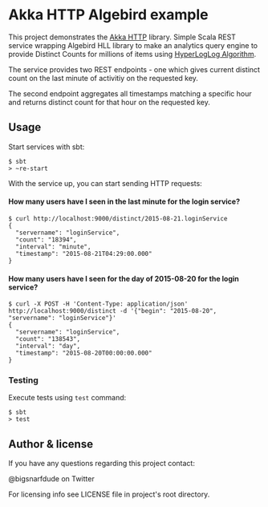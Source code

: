 # Akka HTTP Algebird example

This project demonstrates the [Akka HTTP](http://doc.akka.io/docs/akka-stream-and-http-experimental/current/scala.html) library. Simple Scala REST service wrapping Algebird HLL library to make an analytics query engine to provide Distinct Counts for millions of items using [HyperLogLog Algorithm](http://algo.inria.fr/flajolet/Publications/FlFuGaMe07.pdf).

The service provides two REST endpoints - one which gives current distinct count on the last minute of activitiy on the requested key. 

The second endpoint aggregates all timestamps matching a specific hour and returns distinct count for that hour on the requested key.

## Usage

Start services with sbt:

```
$ sbt
> ~re-start
```

With the service up, you can start sending HTTP requests:


#### How many users have I seen in the last minute for the login service?
```
$ curl http://localhost:9000/distinct/2015-08-21.loginService
{
  "servername": "loginService",
  "count": "18394",
  "interval": "minute",
  "timestamp": "2015-08-21T04:29:00.000"
}
```



#### How many users have I seen for the day of 2015-08-20 for the login service?
```
$ curl -X POST -H 'Content-Type: application/json' http://localhost:9000/distinct -d '{"begin": "2015-08-20", "servername": "loginService"}'
{
  "servername": "loginService",
  "count": "138543",
  "interval": "day",
  "timestamp": "2015-08-20T00:00:00.000"
}
```

### Testing

Execute tests using `test` command:

```
$ sbt
> test
```

## Author & license

If you have any questions regarding this project contact:

@bigsnarfdude on Twitter

For licensing info see LICENSE file in project's root directory.
